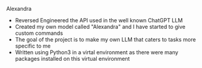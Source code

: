 Alexandra

* Reversed Engineered the API used in the well known ChatGPT LLM
* Created my own model called "Alexandra" and I have started to give custom commands
* The goal of the project is to make my own LLM that caters to tasks more specific to me
* Written using Python3 in a virtal environment as there were many packages installed on this virtual environment 
